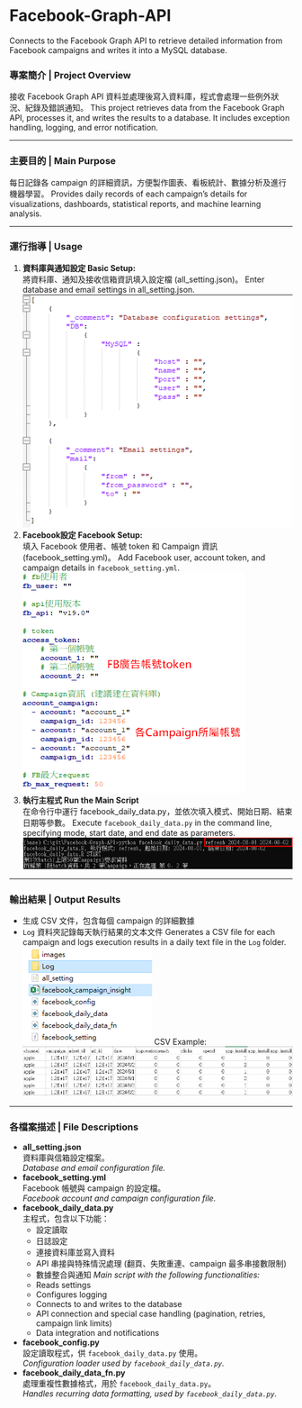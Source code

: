 # Facebook-Graph-API
Connects to the Facebook Graph API to retrieve detailed information from Facebook campaigns and writes it into a MySQL database.

### 專案簡介 | Project Overview
接收 Facebook Graph API 資料並處理後寫入資料庫，程式會處理一些例外狀況、紀錄及錯誤通知。
This project retrieves data from the Facebook Graph API, processes it, and writes the results to a database. It includes exception handling, logging, and error notification.

---

### 主要目的 | Main Purpose
每日記錄各 campaign 的詳細資訊，方便製作圖表、看板統計、數據分析及進行機器學習。
Provides daily records of each campaign’s details for visualizations, dashboards, statistical reports, and machine learning analysis.

---

### 運行指導 | Usage
1. **資料庫與通知設定 Basic Setup:**  
   將資料庫、通知及接收信箱資訊填入設定檔 (all_setting.json)。
   Enter database and email settings in all_setting.json.
   ![Step 1](images/all_setting.png)
2. **Facebook設定 Facebook Setup:**  
   填入 Facebook 使用者、帳號 token 和 Campaign 資訊 (facebook_setting.yml)。
   Add Facebook user, account token, and campaign details in `facebook_setting.yml`.
   ![Step 2](images/facebook_setting.png)
4. **執行主程式 Run the Main Script**  
   在命令行中運行 facebook_daily_data.py，並依次填入模式、開始日期、結束日期等參數。
   Execute `facebook_daily_data.py` in the command line, specifying mode, start date, and end date as parameters.
   ![Step 3](images/main_script.png)

---

### 輸出結果 | Output Results
- 生成 CSV 文件，包含每個 campaign 的詳細數據
- `Log` 資料夾記錄每天執行結果的文本文件
Generates a CSV file for each campaign and logs execution results in a daily text file in the `Log` folder.
![Output Example](images/outputs.png)
CSV Example:
![csv_file](images/csv_outputs.png)

---

### 各檔案描述 | File Descriptions
- **all_setting.json**  
  資料庫與信箱設定檔案。  
  *Database and email configuration file.*
- **facebook_setting.yml**  
  Facebook 帳號與 campaign 的設定檔。  
  *Facebook account and campaign configuration file.*
- **facebook_daily_data.py**  
  主程式，包含以下功能：
  - 設定讀取
  - 日誌設定
  - 連接資料庫並寫入資料
  - API 串接與特殊情況處理 (翻頁、失敗重連、campaign 最多串接數限制)
  - 數據整合與通知
  *Main script with the following functionalities:*
  - Reads settings
  - Configures logging
  - Connects to and writes to the database
  - API connection and special case handling (pagination, retries, campaign link limits)
  - Data integration and notifications
- **facebook_config.py**  
  設定讀取程式，供 `facebook_daily_data.py` 使用。  
  *Configuration loader used by `facebook_daily_data.py`.*
- **facebook_daily_data_fn.py**  
  處理重複性數據格式，用於 `facebook_daily_data.py`。  
  *Handles recurring data formatting, used by `facebook_daily_data.py`.*
